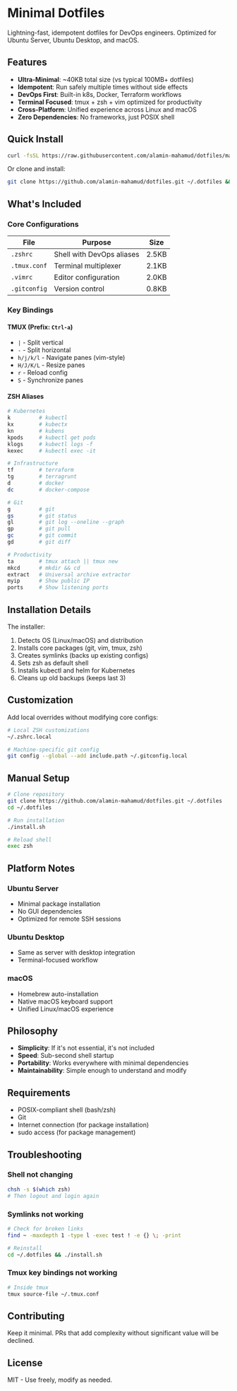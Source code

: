 # Minimal Dotfiles

Lightning-fast, idempotent dotfiles for DevOps engineers. Optimized for Ubuntu Server, Ubuntu Desktop, and macOS.

## Features

- **Ultra-Minimal**: ~40KB total size (vs typical 100MB+ dotfiles)
- **Idempotent**: Run safely multiple times without side effects
- **DevOps First**: Built-in k8s, Docker, Terraform workflows
- **Terminal Focused**: tmux + zsh + vim optimized for productivity
- **Cross-Platform**: Unified experience across Linux and macOS
- **Zero Dependencies**: No frameworks, just POSIX shell

## Quick Install

```bash
curl -fsSL https://raw.githubusercontent.com/alamin-mahamud/dotfiles/main/install.sh | bash
```

Or clone and install:

```bash
git clone https://github.com/alamin-mahamud/dotfiles.git ~/.dotfiles && ~/.dotfiles/install.sh
```

## What's Included

### Core Configurations

| File | Purpose | Size |
|------|---------|------|
| `.zshrc` | Shell with DevOps aliases | 2.5KB |
| `.tmux.conf` | Terminal multiplexer | 2.1KB |
| `.vimrc` | Editor configuration | 2.0KB |
| `.gitconfig` | Version control | 0.8KB |

### Key Bindings

#### TMUX (Prefix: `Ctrl-a`)
- `|` - Split vertical
- `-` - Split horizontal
- `h/j/k/l` - Navigate panes (vim-style)
- `H/J/K/L` - Resize panes
- `r` - Reload config
- `S` - Synchronize panes

#### ZSH Aliases
```bash
# Kubernetes
k         # kubectl
kx        # kubectx
kn        # kubens
kpods     # kubectl get pods
klogs     # kubectl logs -f
kexec     # kubectl exec -it

# Infrastructure
tf        # terraform
tg        # terragrunt
d         # docker
dc        # docker-compose

# Git
g         # git
gs        # git status
gl        # git log --oneline --graph
gp        # git pull
gc        # git commit
gd        # git diff

# Productivity
ta        # tmux attach || tmux new
mkcd      # mkdir && cd
extract   # Universal archive extractor
myip      # Show public IP
ports     # Show listening ports
```

## Installation Details

The installer:
1. Detects OS (Linux/macOS) and distribution
2. Installs core packages (git, vim, tmux, zsh)
3. Creates symlinks (backs up existing configs)
4. Sets zsh as default shell
5. Installs kubectl and helm for Kubernetes
6. Cleans up old backups (keeps last 3)

## Customization

Add local overrides without modifying core configs:

```bash
# Local ZSH customizations
~/.zshrc.local

# Machine-specific git config
git config --global --add include.path ~/.gitconfig.local
```

## Manual Setup

```bash
# Clone repository
git clone https://github.com/alamin-mahamud/dotfiles.git ~/.dotfiles
cd ~/.dotfiles

# Run installation
./install.sh

# Reload shell
exec zsh
```

## Platform Notes

### Ubuntu Server
- Minimal package installation
- No GUI dependencies
- Optimized for remote SSH sessions

### Ubuntu Desktop
- Same as server with desktop integration
- Terminal-focused workflow

### macOS
- Homebrew auto-installation
- Native macOS keyboard support
- Unified Linux/macOS experience

## Philosophy

- **Simplicity**: If it's not essential, it's not included
- **Speed**: Sub-second shell startup
- **Portability**: Works everywhere with minimal dependencies
- **Maintainability**: Simple enough to understand and modify

## Requirements

- POSIX-compliant shell (bash/zsh)
- Git
- Internet connection (for package installation)
- sudo access (for package management)

## Troubleshooting

### Shell not changing
```bash
chsh -s $(which zsh)
# Then logout and login again
```

### Symlinks not working
```bash
# Check for broken links
find ~ -maxdepth 1 -type l -exec test ! -e {} \; -print

# Reinstall
cd ~/.dotfiles && ./install.sh
```

### Tmux key bindings not working
```bash
# Inside tmux
tmux source-file ~/.tmux.conf
```

## Contributing

Keep it minimal. PRs that add complexity without significant value will be declined.

## License

MIT - Use freely, modify as needed.